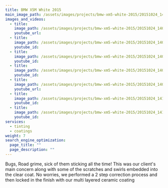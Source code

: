 ```yaml
---
title: BMW X5M White 2015
main_image_path: /assets/images/projects/bmw-xm5-white-2015/20151024_140846.jpg
images_and_videos:
  - title:
    image_path: /assets/images/projects/bmw-xm5-white-2015/20151024_140822.jpg
    youtube_url:
  - title:
    image_path: /assets/images/projects/bmw-xm5-white-2015/20151024_140738.jpg
    youtube_id:
  - title:
    image_path: /assets/images/projects/bmw-xm5-white-2015/20151024_140703.jpg
    youtube_id:
  - title:
    image_path: /assets/images/projects/bmw-xm5-white-2015/20151024_140921.jpg
    youtube_id:
  - title:
    image_path: /assets/images/projects/bmw-xm5-white-2015/20151024_140954.jpg
    youtube_url:
  - title:
    image_path: /assets/images/projects/bmw-xm5-white-2015/20151024_141024.jpg
    youtube_id:
  - title:
    image_path: /assets/images/projects/bmw-xm5-white-2015/20151024_141046.jpg
    youtube_id:
services:
  - tinting
  - coatings
weight: 7
search_engine_optimization:
  page_title: ""
  page_description: ""
---
```

Bugs, Road grime, sick of them sticking all the time! This was our client's main concern along with some of the scratches and swirls embedded into the clear coat. No worries, we performed a 2 step correction process and then locked in the finish with our multi layered ceramic coating
